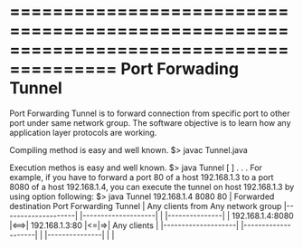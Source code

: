 ========================================================================================
  Port Forwading Tunnel
========================================================================================

 Port Forwarding Tunnel is to forward connection from specific port to other port under 
same network group. The software objective is to learn how any application layer protocols 
are working. 

Compiling method is easy and well known.
$> javac Tunnel.java

Execution methos is easy and well known.
$> java Tunnel [<forwarded destination host name> <forwarded destination port> 
<tunnel channel service port>] . . .
For example, if you have to forward a port 80 of a host 192.168.1.3 to a port 8080 of a 
host 192.168.1.4, you can execute the tunnel on host 192.168.1.3 by using option following:
$> java Tunnel 192.168.1.4 8080 80
                                                  |
 Forwarded destination    Port Forwarding Tunnel  |  Any clients from Any network group
|--------------------|    |--------------------|  |  |---------------|
|  192.168.1.4:8080  |<==>|   192.168.1.3:80   |<=|=>|  Any clients  |
|--------------------|    |--------------------|  |  |---------------|
                                                  |
                                                  |
